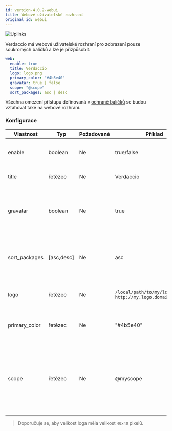 ```yaml
---
id: version-4.0.2-webui
title: Webové uživatelské rozhraní
original_id: webui
---
```


![Uplinks](https://user-images.githubusercontent.com/558752/52916111-fa4ba980-32db-11e9-8a64-f4e06eb920b3.png)

Verdaccio má webové uživatelské rozhraní pro zobrazení pouze soukromých balíčků a lze je přizpůsobit.

```yaml
web:
  enable: true
  title: Verdaccio
  logo: logo.png
  primary_color: "#4b5e40"
  gravatar: true | false
  scope: "@scope"
  sort_packages: asc | desc
```

Všechna omezení přístupu definovaná v [ochraně balíčků](protect-your-dependencies.md) se budou vztahovat také na webové rozhraní.

### Konfigurace

| Vlastnost     | Typ        | Požadované | Příklad                                                       | Podpora    | Popis                                                                                                                    |
| ------------- | ---------- | ---------- | ------------------------------------------------------------- | ---------- | ------------------------------------------------------------------------------------------------------------------------ |
| enable        | boolean    | Ne         | true/false                                                    | všechny    | povolit zobrazení webového rozhraní                                                                                      |
| title         | řetězec    | Ne         | Verdaccio                                                     | všechny    | Popis názvu hlavičky HTML                                                                                                |
| gravatar      | boolean    | Ne         | true                                                          | `>v4`   | Gravatary budou vygenerovány pod kapotou, pokud je tato vlastnost povolena                                               |
| sort_packages | [asc,desc] | Ne         | asc                                                           | `>v4`   | Ve výchozím nastavení jsou soukromé balíčky seřazeny vzestupně                                                           |
| logo          | řetězec    | Ne         | `/local/path/to/my/logo.png` `http://my.logo.domain/logo.png` | všechny    | uRI, kde se nachází logo (logo hlavičky)                                                                                 |
| primary_color | řetězec    | Ne         | "#4b5e40"                                                     | `>4`    | The primary color to use throughout the UI (header, etc)                                                                 |
| scope         | řetězec    | Ne         | @myscope                                                      | `>v3.x` | If you're using this registry for a specific module scope, specify that scope to set it in the webui instructions header |

> Doporučuje se, aby velikost loga měla velikost `40x40` pixelů.